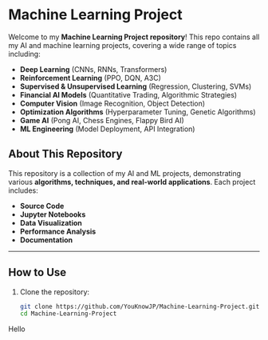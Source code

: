 # Machine Learning Project

Welcome to my **Machine Learning Project repository**! This repo contains all my AI and machine learning projects, covering a wide range of topics including:

- **Deep Learning** (CNNs, RNNs, Transformers)
- **Reinforcement Learning** (PPO, DQN, A3C)
- **Supervised & Unsupervised Learning** (Regression, Clustering, SVMs)
- **Financial AI Models** (Quantitative Trading, Algorithmic Strategies)
- **Computer Vision** (Image Recognition, Object Detection)
- **Optimization Algorithms** (Hyperparameter Tuning, Genetic Algorithms)
- **Game AI** (Pong AI, Chess Engines, Flappy Bird AI)
- **ML Engineering** (Model Deployment, API Integration)

## About This Repository
This repository is a collection of my AI and ML projects, demonstrating various **algorithms, techniques, and real-world applications**. Each project includes:

- **Source Code**
- **Jupyter Notebooks**
- **Data Visualization**
- **Performance Analysis**
- **Documentation**

---

## How to Use
1. Clone the repository:
   ```sh
   git clone https://github.com/YouKnowJP/Machine-Learning-Project.git
   cd Machine-Learning-Project

Hello
